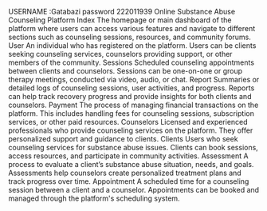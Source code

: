 USERNAME :Gatabazi
password 222011939
Online Substance Abuse Counseling Platform
Index
The homepage or main dashboard of the platform where users can access various features and navigate to different sections such as counseling sessions, resources, and community forums.
User
An individual who has registered on the platform. Users can be clients seeking counseling services, counselors providing support, or other members of the community.
Sessions
Scheduled counseling appointments between clients and counselors. Sessions can be one-on-one or group therapy meetings, conducted via video, audio, or chat.
Report
Summaries or detailed logs of counseling sessions, user activities, and progress. Reports can help track recovery progress and provide insights for both clients and counselors.
Payment
The process of managing financial transactions on the platform. This includes handling fees for counseling sessions, subscription services, or other paid resources.
Counselors
Licensed and experienced professionals who provide counseling services on the platform. They offer personalized support and guidance to clients.
Clients
Users who seek counseling services for substance abuse issues. Clients can book sessions, access resources, and participate in community activities.
Assessment
A process to evaluate a client’s substance abuse situation, needs, and goals. Assessments help counselors create personalized treatment plans and track progress over time.
Appointment
A scheduled time for a counseling session between a client and a counselor. Appointments can be booked and managed through the platform's scheduling system.
